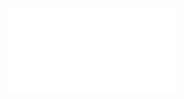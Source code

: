 ![calculate  angle using dot product 2024-11-12 14.27.52.excalidraw](../../Excalidraw/calculate%20%20angle%20using%20dot%20product%202024-11-12%2014.27.52.excalidraw.md)